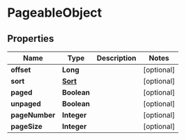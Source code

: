 

# PageableObject

## Properties

Name | Type | Description | Notes
------------ | ------------- | ------------- | -------------
**offset** | **Long** |  |  [optional]
**sort** | [**Sort**](Sort) |  |  [optional]
**paged** | **Boolean** |  |  [optional]
**unpaged** | **Boolean** |  |  [optional]
**pageNumber** | **Integer** |  |  [optional]
**pageSize** | **Integer** |  |  [optional]



